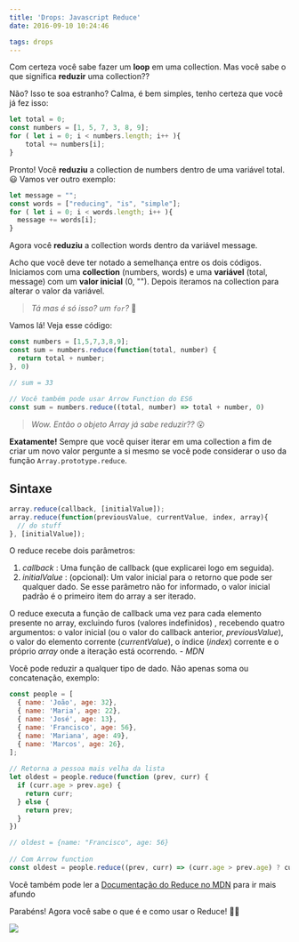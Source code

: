 ```yaml
---
title: 'Drops: Javascript Reduce'
date: 2016-09-10 10:24:46

tags: drops
---
```


<!--- Invisible Char: > < --->

Com certeza você sabe fazer um __loop__ em uma collection.
Mas você sabe o que significa **reduzir** uma collection??

Não? Isso te soa estranho? Calma, é bem simples, tenho certeza que você já fez isso:

<!-- more -->
```javascript
let total = 0;
const numbers = [1, 5, 7, 3, 8, 9];
for ( let i = 0; i < numbers.length; i++ ){
    total += numbers[i];
}
```

Pronto! Você **reduziu** a collection de numbers dentro de uma variável total. 😃
Vamos ver outro exemplo:

```javascript
let message = "";
const words = ["reducing", "is", "simple"];
for ( let i = 0; i < words.length; i++ ){
  message += words[i];
}
```

Agora você **reduziu** a collection words dentro da variável message.

Acho que você deve ter notado a semelhança entre os dois códigos.
Iniciamos com uma **collection** (numbers, words) e uma **variável** (total, message) com um **valor inicial** (0, "").
Depois iteramos na collection para alterar o valor da variável.

>*Tá mas é só isso? um *`for`*?* 🤔

Vamos lá! Veja esse código:

```javascript
const numbers = [1,5,7,3,8,9];
const sum = numbers.reduce(function(total, number) {
  return total + number;
}, 0)

// sum = 33
 
// Você também pode usar Arrow Function do ES6
const sum = numbers.reduce((total, number) => total + number, 0)
```

>*Wow. Então o objeto Array já sabe reduzir??* 😮

**Exatamente!** Sempre que você quiser iterar em uma collection a fim de criar um novo valor pergunte a si mesmo se você pode considerar o uso da função `Array.prototype.reduce`.

## Sintaxe

```javascript
array.reduce(callback, [initialValue]);
array.reduce(function(previousValue, currentValue, index, array){
  // do stuff
}, [initialValue]);
```

O reduce recebe dois parâmetros:

1. *callback* : Uma função de callback (que explicarei logo em seguida).
2. *initialValue* : (opcional): Um valor inicial para o retorno que pode ser qualquer dado. Se esse parâmetro não for informado, o valor inicial padrão é o primeiro item do array a ser iterado.

O reduce executa a função de callback uma vez para cada elemento presente no array, excluindo furos (valores indefinidos) , recebendo quatro argumentos: o valor inicial (ou o valor do callback anterior, *previousValue*), o valor do elemento corrente (*currentValue*), o índice (*index*) corrente e o próprio *array* onde a iteração está ocorrendo. - *MDN*

Você pode reduzir a qualquer tipo de dado. Não apenas soma ou concatenação, exemplo:

```javascript
const people = [
  { name: 'João', age: 32},
  { name: 'Maria', age: 22},
  { name: 'José', age: 13},
  { name: 'Francisco', age: 56},
  { name: 'Mariana', age: 49},
  { name: 'Marcos', age: 26},
];
 
// Retorna a pessoa mais velha da lista
let oldest = people.reduce(function (prev, curr) {
  if (curr.age > prev.age) {
    return curr;
  } else {
    return prev;
  }
})

// oldest = {name: "Francisco", age: 56}
 
// Com Arrow function
const oldest = people.reduce((prev, curr) => (curr.age > prev.age) ? curr : prev )
```
Você também pode ler a [Documentação do Reduce no MDN]( https://developer.mozilla.org/pt-BR/docs/Web/JavaScript/Reference/Global_Objects/Array/Reduce) para ir mais afundo

Parabéns! Agora você sabe o que é e como usar o Reduce! 🤘🏻

<img src="https://i.giphy.com/7rj2ZgttvgomY.gif"/>
